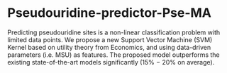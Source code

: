  # Pseudouridine-predictor-Pse-MA
Predicting pseudouridine sites is a non-linear classification problem with limited data points. We propose a new Support Vector Machine (SVM) Kernel based on utility
theory from Economics, and using data-driven parameters (i.e. MSU) as
features. The proposed model outperforms the existing state-of-the-art models significantly (15% − 20% on average).

